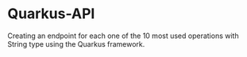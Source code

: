 # Quarkus-API

Creating an endpoint for each one of the 10 most used operations with String type using the Quarkus framework.
